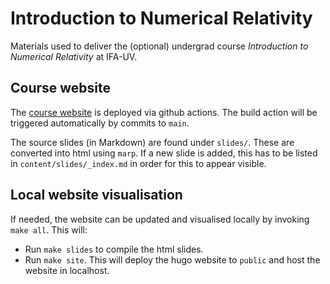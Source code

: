 # Introduction to Numerical Relativity

Materials used to deliver the (optional) undergrad course *Introduction to Numerical Relativity* at IFA-UV.

## Course website
The [course website](https://crisbh.github.io/numerical-relativity-intro/slides/) is deployed via github actions. The build action will be triggered automatically by commits to `main`.

The source slides (in Markdown) are found under `slides/`. These are converted into html using `marp`. If a new slide is added, this has to be listed in `content/slides/_index.md` in order for this to appear visible.

## Local website visualisation
If needed, the website can be updated and visualised locally by invoking `make all`. This will:
- Run `make slides` to compile the html slides. 
- Run `make site`. This will deploy the hugo website to `public` and host the website in localhost.
